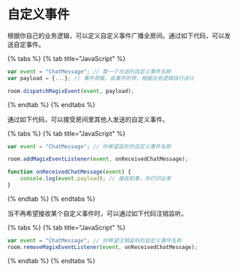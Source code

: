 # 自定义事件

根据你自己的业务逻辑，可以定义自定义事件广播全房间。通过如下代码，可以发送自定事件。

{% tabs %}
{% tab title="JavaScript" %}
```javascript
var event = "ChatMessage"; // 取一个合适的自定义事件名称
var payload = {...}; // 事件荷载，由事件附带，根据业务逻辑自行设计

room.dispatchMagixEvent(event, payload);
```
{% endtab %}
{% endtabs %}

通过如下代码，可以接受房间里其他人发送的自定义事件。

{% tabs %}
{% tab title="JavaScript" %}
```javascript
var event = "ChatMessage"; // 你希望监听的自定义事件名称

room.addMagixEventListener(event, onReceivedChatMessage);

function onReceivedChatMessage(event) {
    console.log(event.payload); // 接收到事，并打印出来
}
```
{% endtab %}
{% endtabs %}

当不再希望接收某个自定义事件时，可以通过如下代码注销监听。

{% tabs %}
{% tab title="JavaScript" %}
```javascript
var event = "ChatMessage"; // 你希望注销监听的自定义事件名称
room.removeMagixEventListener(event, onReceivedChatMessage);
```
{% endtab %}
{% endtabs %}

